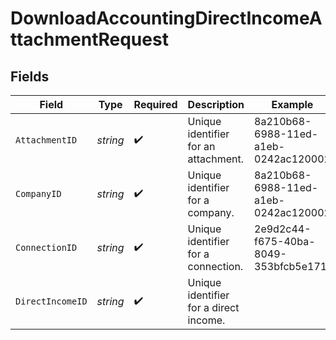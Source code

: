 # DownloadAccountingDirectIncomeAttachmentRequest


## Fields

| Field                                  | Type                                   | Required                               | Description                            | Example                                |
| -------------------------------------- | -------------------------------------- | -------------------------------------- | -------------------------------------- | -------------------------------------- |
| `AttachmentID`                         | *string*                               | :heavy_check_mark:                     | Unique identifier for an attachment.   | 8a210b68-6988-11ed-a1eb-0242ac120002   |
| `CompanyID`                            | *string*                               | :heavy_check_mark:                     | Unique identifier for a company.       | 8a210b68-6988-11ed-a1eb-0242ac120002   |
| `ConnectionID`                         | *string*                               | :heavy_check_mark:                     | Unique identifier for a connection.    | 2e9d2c44-f675-40ba-8049-353bfcb5e171   |
| `DirectIncomeID`                       | *string*                               | :heavy_check_mark:                     | Unique identifier for a direct income. |                                        |